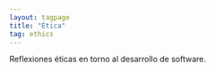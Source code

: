 ```yaml
---
layout: tagpage
title: "Ética"
tag: ethics
---
```


Reflexiones éticas en torno al desarrollo de software.
